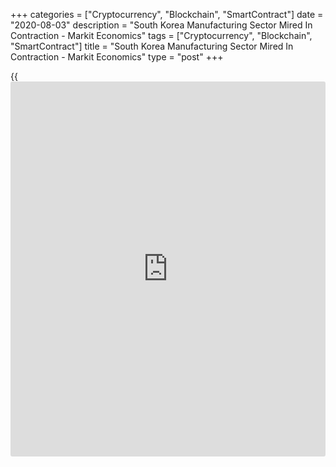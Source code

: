 +++
categories = ["Cryptocurrency", "Blockchain", "SmartContract"]
date = "2020-08-03"
description = "South Korea Manufacturing Sector Mired In Contraction - Markit Economics"
tags = ["Cryptocurrency", "Blockchain", "SmartContract"]
title = "South Korea Manufacturing Sector Mired In Contraction - Markit Economics"
type = "post"
+++

{{<iframe id="large-banner" src="https://www.bounty.group/#slide=28.0" width="100%" height="600" scrolling="no" style="border: 0px solid rgb(216, 221, 230); border-radius: 3px;">}}

The manufacturing sector in South Korea continued to contract in July,
albeit at a slower rate, the latest survey from Markit Economics showed
on Monday with a six-month high manufacturing PMI score of 46.9.

That's up from 43.4 in June, although it remains beneath the boom-or-
bust line of 50 that separates expansion from contraction.

Individually, output and new orders fell at much slower rates than in
June, while stocks of finished goods rose to their greatest extent since
January 2009.

Pressure on margins and ongoing spare capacity resulted in another round
of job cuts. However, the rate of decline in employment eased slightly
in July.

For comments and feedback [contact](https://www.playgroundfx.com/contact/): editorial@rtt[news](https://www.letsplayfx.com/blog/forex-news-website/).com

[Economic News][1]

 **What parts of the world are seeing the best (and worst) economic
performances lately? Click[here][2] to check out our [Econ Scorecard][2]
and find out! See up-to-the-moment [ranking](https://www.playgroundfx.com/blog/crypto-exchange-ranking/)s for the best and worst
performers in [GDP][2], [unemployment rate][3], [inflation][4] and much
more.**

   1. www.rtt[news](https://www.letsplayfx.com/blog/forex-news-website/).com/Content/EconomicNews.aspx
   2. www.rtt[news](https://www.letsplayfx.com/blog/forex-news-website/).com/economic-scorecard/world-rank/GDP/highest-performance.aspx
   3. www.rtt[news](https://www.letsplayfx.com/blog/forex-news-website/).com/economic-scorecard/world-rank/unemployment-rate/lowest-performance.aspx
   4. www.rtt[news](https://www.letsplayfx.com/blog/forex-news-website/).com/economic-scorecard/world-rank/CPI/highest-performance.aspx